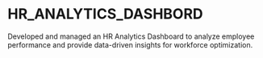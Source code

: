 # HR_ANALYTICS_DASHBORD
Developed and managed an HR Analytics Dashboard to analyze employee performance and provide data-driven insights for workforce optimization.
